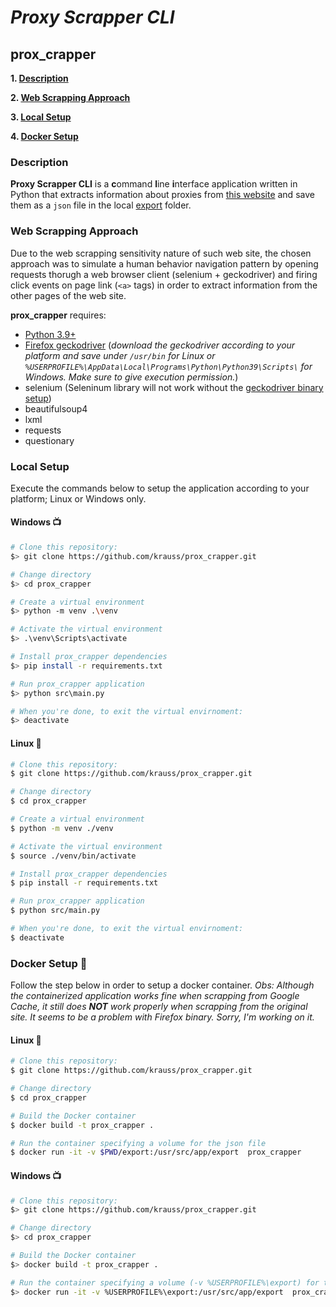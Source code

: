 # _Proxy Scrapper CLI_

## prox_crapper

**1. [Description](#description)**

**2. [Web Scrapping Approach](#web-scrapping-approach)**

**3. [Local Setup](#local-setup)**

**4. [Docker Setup](#docker-setup-whale)** 

### Description

**Proxy Scrapper CLI** is a **c**ommand **l**ine **i**nterface application written in Python that extracts information about proxies from [this website](http://www.freeproxylists.net) and save them as a `json` file in the local [export](export/) folder. 

### Web Scrapping Approach

Due to the web scrapping sensitivity nature of such web site, the chosen approach was to simulate a human behavior navigation pattern by opening requests thorugh a web browser client (selenium + geckodriver) and firing click events on page link (`<a>` tags) in order to extract information from the other pages of the web site.

**prox_crapper** requires:
- [Python 3.9+](https://www.python.org/downloads/)
- [Firefox geckodriver](https://github.com/mozilla/geckodriver/releases) (*download the geckodriver according to your platform and save under `/usr/bin` for Linux or `%USERPROFILE%\AppData\Local\Programs\Python\Python39\Scripts\` for Windows. Make sure to give execution permission.*)
- selenium (Seleninum library will not work without the [geckodriver binary setup](https://selenium-python.readthedocs.io/installation.html#drivers))
- beautifulsoup4
- lxml
- requests
- questionary


### Local Setup

Execute the commands below to setup the application according to your platform; Linux or Windows only.

#### Windows :tv:

```sh
# Clone this repository:
$> git clone https://github.com/krauss/prox_crapper.git

# Change directory
$> cd prox_crapper

# Create a virtual environment
$> python -m venv .\venv

# Activate the virtual environment
$> .\venv\Scripts\activate

# Install prox_crapper dependencies
$> pip install -r requirements.txt

# Run prox_crapper application
$> python src\main.py

# When you're done, to exit the virtual envirnoment:
$> deactivate
```

#### Linux :penguin:

```sh
# Clone this repository:
$ git clone https://github.com/krauss/prox_crapper.git

# Change directory
$ cd prox_crapper

# Create a virtual environment
$ python -m venv ./venv

# Activate the virtual environment
$ source ./venv/bin/activate

# Install prox_crapper dependencies
$ pip install -r requirements.txt

# Run prox_crapper application
$ python src/main.py

# When you're done, to exit the virtual envirnoment:
$ deactivate
```

### Docker Setup :whale:

Follow the step below in order to setup a docker container.
*Obs: Although the containerized application works fine when scrapping from Google Cache, it still does **NOT** work properly when scrapping from the original site. It seems to be a problem with Firefox binary. Sorry, I'm working on it.*

#### Linux :penguin:

```sh
# Clone this repository:
$ git clone https://github.com/krauss/prox_crapper.git

# Change directory
$ cd prox_crapper

# Build the Docker container
$ docker build -t prox_crapper .

# Run the container specifying a volume for the json file
$ docker run -it -v $PWD/export:/usr/src/app/export  prox_crapper

```
#### Windows :tv: 

```sh
# Clone this repository:
$> git clone https://github.com/krauss/prox_crapper.git

# Change directory
$> cd prox_crapper

# Build the Docker container
$> docker build -t prox_crapper .

# Run the container specifying a volume (-v %USERPROFILE%\export) for the json file
$> docker run -it -v %USERPROFILE%\export:/usr/src/app/export  prox_crapper
```